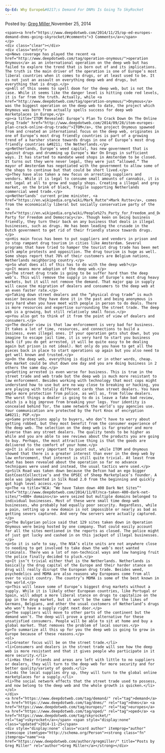 ```yaml
---
Op-Ed: Why Europe&#8217;s Demand For DNMs Is Going To SkyRocket
---
```

<article class="post-listing post-8246 post type-post status-publish format-standard has-post-thumbnail hentry  tag-demand tag-dnms tag-europes tag-oped tag-skyrocket">
    <div class="post-inner">
        <span>Posted by: <a href="https://www.deepdotweb.com/author/gregmiller/" title="">Greg Miller </a></span>
    <span>November 25, 2014</span>
    
    <span><a href="https://www.deepdotweb.com/2014/11/25/op-ed-europes-demand-dnms-going-skyrocket/#comments">3 Comments</a></span>
    </p>
    <div class="clear"></div>
    <div class="entry">
    <p>News coverage has played the recent <a href="http://www.deepdotweb.com/tag/operation-onymous/">operation Onymous</a> as an international operation on the deep web but has failed to explore the trend that is born out of and its implications. The truth is the main driver of the operation is one of Europe’s most liberal countries when it comes to drugs, or at least used to be. It is not just an assault on everything deep web and drugs, but everything that is drugs.</p>
    <p>All of this seems to spell doom for the deep web, but is not the case. While it seems like the danger level is hitting code red levels, it is far from the truth. Actually, while <a href="http://www.deepdotweb.com/tag/operation-onymous/">Onymous</a> was the biggest operation on the deep web to date, the project which Onymous was born from actually spells success for deep web marketplaces in Europe.</p>
    <p><a title="ITOM Revealed: Europe’s Plan To Crack Down On The Online Drug Trade" href="http://www.deepdotweb.com/2014/09/28/itom-europes-plan-crack-online-drug-trade/">ITOM</a>, the project Onymous spawned from and created an international focus on the deep web, originates in one of Europe’s most drug friendly countries is part of a growing trend of a harsher stance towards drugs in one of Europe’s most drug friendly countries &#8211; the Netherlands.</p>
    <p>Netherlands, Europe’s weed capital, has new government that is against drugs and drumming up Europe’s War On Drugs in sufficient ways. It has started to mandate weed shops in Amsterdam to be closed. It turns out they were never legal, they were just “allowed.” The mayor of Amsterdam has negotiated with the government to allow some of the shops to continue but that could be short lived.</p>
    <p>They have also taken a new focus on arresting suppliers and vendors. While it is legal to consume small amounts of cannabis, it is not legal at all to grow and supply shops. Creating a illegal and grey market, on the brink of black, fragile supporting Netherlands commercial weed trade.</p>
    <p>Netherlands’ current prime minister, <a href="https://en.wikipedia.org/wiki/Mark_Rutte">Mark Rutte</a>, comes from the economically liberal but socially conservative party of the <a href="https://en.wikipedia.org/wiki/People%27s_Party_for_Freedom_and_Democracy">People&#8217;s Party for Freedom and Democracy</a>. Though keen on being business friendly, they turn their back on any business that deals in illegal businesses, such as drugs. He has been leading the crusade in the Dutch government to get rid of their friendly stance towards drugs.</p>
    <p>His main focus has been to put suppliers and vendors in prison and to stop rampant drug tourism in cities like Amsterdam. Several programs that have tried to hamper the tourist drug trade has been met with ample protests and opposition. The drug tourism is huge as well. Some shops report that 70% of their customers are Belgium nations, Netherlands neighboring country.</p>
    <p>So what does all of this has to do with the deep web?</p>
    <p>It means more adoption of the deep web.</p>
    <p>The street drug trade is going to be suffer hard than the deep web’s. This will remove the supply in some of Europe’s most drug heavy markets, but it will not remove the demand. That major gap in supply will cause the migration of dealers and consumers to the deep web at an even faster rate.</p>
    <p>Taking down street dealers and the “physical drug trade” is much easier because they have done it in the past and being anonymous is very hard when you have meet with people in person to do deals. There is more resources and expertise surrounding the street trade. The deep web is a growing, but still relatively small focus.</p>
    <p>You also got to think of it from the point of view of dealers and consumers.</p>
    <p>The dealer view is that law enforcement is very bad for business. It takes a lot of time, resources, and connections to build a business, even illegal ones. If your operation gets shut down, but you imagine to escape jail time, it is very hard to start you business back (if you do get arrested, it will be quite easy to be dealing again but prison is not ideal). Not only do you have to get all the pieces back in place to start operations up again but you also need to get well known and trusted.</p>
    <p>On the deep web, everything is digital or in other words, cheap. One market could be shut down one day and you are doing business in 2 others the same day.</p>
    <p>Getting arrested is even worse for business. This is true in the street trade and web trade but the deep web is much more resistant to law enforcement. Besides working with technology that most cops might understand how to use but are no way close to breaking or hacking, you are playing with totally different cards than street dealers. You have ample more protection from police, as well as, from follow dealers. The worst things a dealer is going to do is leave a fake bad review, which is a big improve from breaking your legs. Your identity is concealed behind Tor, the same network the world’s spy agencies use. Your communication are protected by the Fort Knox of encryption &#8211; PGP.</p>
    <p>Same protections apply to buyers, who don’t have to worry about getting robbed, but they most benefit from the consumer experience of the deep web. The selection on the deep web is far greater and more diverse than any street dealers. The quality tends to be higher as while and you are able to see reviews about the products you are going to buy. Perhaps, the most attractive thing is that the goods are delivered to the comfort of your home.</p>
    <p>It is also very important to point out, while ITOM and Onymous showed that there is a greater interest than ever in the deep web by law enforcement, that interest is still quite trivial. At least from what has been revealed about the operation so far no advance techniques were used and instead, the usual tactics were used.</p>
    <p>Silk Road was taken down because the Defcon had an ego bigger EastCoastCollective’s and the OPSEC of Sheep Marketplace’s founder. A mole was implemented in Silk Road 2.0 from the beginning and quickly got high level access.</p>
    <p>The <a title="NCA: “We have Taken down 400 Dark Net Sites”" href="http://www.deepdotweb.com/2014/11/07/nca-taken-400-dark-net-sites/">400+ domains</a> were seized but multiple domains belonged to individual businesses. Most of these were small time deep web businesses, who probably had equally poor security. Regardless, while a pain, setting up a new domain is not impossible or nearly as bad as getting severs captured. And very few servers were actually captured.</p>
    <p>The Bulgarian police said that 129 sites taken down in Operation Onymous were being hosted by one company. That could easily account for all the sites mentioned in the reports as closed. The police might of just got lucky and cashed in on this jackpot of illegal businesses.</p>
    <p>So it is safe to say, the NSA’s elite units are not anywhere close to needing to get involved to take down the web’s most wanted criminals. There was a lot of non-technical ways and low hanging fruit the police finally decided to pluck.</p>
    <p>It isn’t trivial either that is the Netherlands. Netherlands is basically the drug capital of the Europe and their harder stance on drug will really disrupt the European drug trade. Besides weed, psychedelics and MDMA are also reasons why Europeans come from all over to visit country. The country’s MDMA is some of the best known in the world.</p>
    <p>This will leave some of Europe’s biggest drug markets without a supply. While it is likely other European countries, like Portugal or Spain, will adopt a more liberal stance on drugs to capitalize on the gap in the drug market, but it won’t be the same for the likes of Germans, Belgians, and other the usual customers of Netherland’s drugs who won’t have a supply right next door.</p>
    <p>The suppliers will move to other parts of the continent but the demand won’t. The deep will prove a great alternative for these unsatisfied consumers. People will be able to sit at home and buy a global market. That removes the problem of local sources.</p>
    <p>To summarize all this up for you the deep web is going to grow in Europe because of these reasons.</p>
    <ol>
    <li>Greater focus will be on the street trade.</li>
    <li>Consumers and dealers in the street trade will see how the deep web is more resistant and that it gives people who participate in it more security.</li>
    <li>Has their friends and areas are left with little to no suppliers or dealers, they will turn to the deep web for more security and for better quality/variety of goods.</li>
    <li>As the local supplies dry up, they will turn to the global online marketplaces for a supply.</li>
    <li>The social network effects that the street trade used to possess, and now belong to the deep web and the whole growth is quicken.</li>
    </ol>
    </div>
    <a href="https://www.deepdotweb.com/tag/demand/" rel="tag">demand</a> <a href="https://www.deepdotweb.com/tag/dnms/" rel="tag">dnms</a> <a href="https://www.deepdotweb.com/tag/europes/" rel="tag">europes</a> <a href="https://www.deepdotweb.com/tag/oped/" rel="tag">oped</a> <a href="https://www.deepdotweb.com/tag/skyrocket/" rel="tag">skyrocket</a></span> <span style="display:none" class="updated">2014-11-25</span>
    <div style="display:none" class="vcard author" itemprop="author" itemscope itemtype="http://schema.org/Person"><strong class="fn" itemprop="name"><a href="https://www.deepdotweb.com/author/gregmiller/" title="Posts by Greg Miller" rel="author">Greg Miller</a></strong></div>
    
